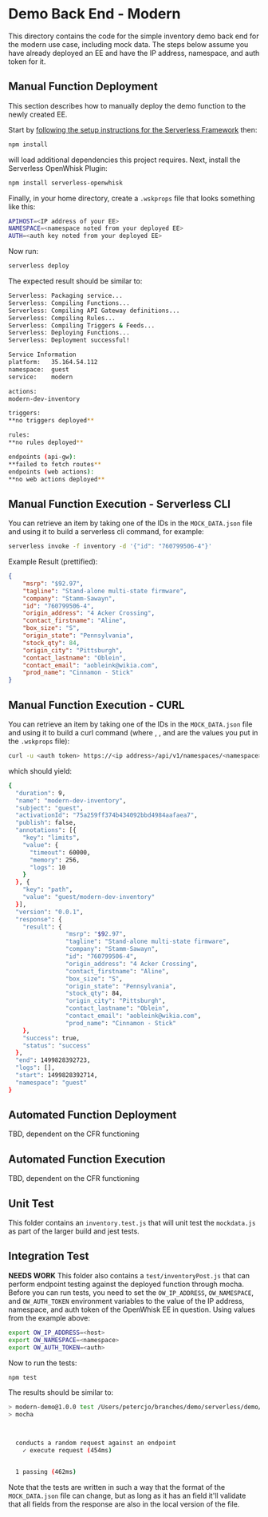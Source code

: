 # Demo Back End - Modern

This directory contains the code for the simple inventory demo back end for the modern use case, including mock data.  The steps below assume you have already deployed an EE and have the IP address, namespace, and auth token for it.

## Manual Function Deployment
This section describes how to manually deploy the demo function to the newly created EE.

Start by [following the setup instructions for the Serverless Framework](https://serverless.com/framework/docs/providers/aws/guide/installation/) then:
```bash
npm install
```
will load additional dependencies this project requires.  Next, install the Serverless OpenWhisk Plugin:
```bash
npm install serverless-openwhisk
```

Finally, in your home directory, create a `.wskprops` file that looks something like this:
```bash
APIHOST=<IP address of your EE>
NAMESPACE=<namespace noted from your deployed EE>
AUTH=<auth key noted from your deployed EE>
```

Now run:

```bash
serverless deploy
```

The expected result should be similar to:

```bash
Serverless: Packaging service...
Serverless: Compiling Functions...
Serverless: Compiling API Gateway definitions...
Serverless: Compiling Rules...
Serverless: Compiling Triggers & Feeds...
Serverless: Deploying Functions...
Serverless: Deployment successful!

Service Information
platform:	35.164.54.112
namespace:	guest
service:	modern

actions:
modern-dev-inventory

triggers:
**no triggers deployed**

rules:
**no rules deployed**

endpoints (api-gw):
**failed to fetch routes**
endpoints (web actions):
**no web actions deployed**
```

## Manual Function Execution - Serverless CLI
You can retrieve an item by taking one of the IDs in the `MOCK_DATA.json` file and using it to build a serverless cli command, for example:
```bash
serverless invoke -f inventory -d '{"id": "760799506-4"}'
```
Example Result (prettified):
```json
{
	"msrp": "$92.97",
	"tagline": "Stand-alone multi-state firmware",
	"company": "Stamm-Sawayn",
	"id": "760799506-4",
	"origin_address": "4 Acker Crossing",
	"contact_firstname": "Aline",
	"box_size": "S",
	"origin_state": "Pennsylvania",
	"stock_qty": 84,
	"origin_city": "Pittsburgh",
	"contact_lastname": "Oblein",
	"contact_email": "aobleink@wikia.com",
	"prod_name": "Cinnamon - Stick"
}
```

## Manual Function Execution - CURL
You can retrieve an item by taking one of the IDs in the `MOCK_DATA.json` file and using it to build a curl command (where <auth token>, <IP address>, and <namespace> are the values you put in the `.wskprops` file):
```bash
curl -u <auth token> https://<ip address>/api/v1/namespaces/<namespace>/actions/modern-dev-inventory?blocking=true -X POST -H "Content-Type: application/json" -d '{"id":"760799506-4"}' -k
```
which should yield:
```bash
{
  "duration": 9,
  "name": "modern-dev-inventory",
  "subject": "guest",
  "activationId": "75a259ff374b434092bbd4984aafaea7",
  "publish": false,
  "annotations": [{
    "key": "limits",
    "value": {
      "timeout": 60000,
      "memory": 256,
      "logs": 10
    }
  }, {
    "key": "path",
    "value": "guest/modern-dev-inventory"
  }],
  "version": "0.0.1",
  "response": {
    "result": {
				"msrp": "$92.97",
				"tagline": "Stand-alone multi-state firmware",
				"company": "Stamm-Sawayn",
				"id": "760799506-4",
				"origin_address": "4 Acker Crossing",
				"contact_firstname": "Aline",
				"box_size": "S",
				"origin_state": "Pennsylvania",
				"stock_qty": 84,
				"origin_city": "Pittsburgh",
				"contact_lastname": "Oblein",
				"contact_email": "aobleink@wikia.com",
				"prod_name": "Cinnamon - Stick"
    },
    "success": true,
    "status": "success"
  },
  "end": 1499828392723,
  "logs": [],
  "start": 1499828392714,
  "namespace": "guest"
}
```

## Automated Function Deployment
TBD, dependent on the CFR functioning

## Automated Function Execution
TBD, dependent on the CFR functioning

## Unit Test
This folder contains an `inventory.test.js` that will unit test the `mockdata.js` as part of the larger build and jest tests.

## Integration Test
**NEEDS WORK** This folder also contains a `test/inventoryPost.js` that can perform endpoint testing against the deployed function through mocha.  Before you can run tests, you need to set the `OW_IP_ADDRESS`, `OW_NAMESPACE`, and `OW_AUTH_TOKEN` environment variables to the value of the IP address, namespace, and auth token of the OpenWhisk EE in question.  Using values from the example above:

```bash
export OW_IP_ADDRESS=<host>
export OW_NAMESPACE=<namespace>
export OW_AUTH_TOKEN=<auth>
```

Now to run the tests:

```bash
npm test
```

The results should be similar to:
```bash
> modern-demo@1.0.0 test /Users/petercjo/branches/demo/serverless/demo/backend/modern
> mocha



  conducts a random request against an endpoint
    ✓ execute request (454ms)


  1 passing (462ms)
```
Note that the tests are written in such a way that the format of the `MOCK_DATA.json` file can change, but as long as it has an <id> field it'll validate that all fields from the response are also in the local version of the file.

